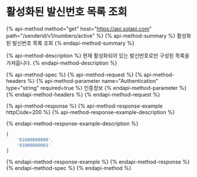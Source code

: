 # 활성화된 발신번호 목록 조회

{% api-method method="get" host="https://api.solapi.com" path="/senderid/v1/numbers/active" %}
{% api-method-summary %}
활성화된 발신번호 목록 조회
{% endapi-method-summary %}

{% api-method-description %}
현재 활성화되어 있는 발신번호로만 구성된 목록을 가져옵니다.
{% endapi-method-description %}

{% api-method-spec %}
{% api-method-request %}
{% api-method-headers %}
{% api-method-parameter name="Authentication" type="string" required=true %}
인증정보
{% endapi-method-parameter %}
{% endapi-method-headers %}
{% endapi-method-request %}

{% api-method-response %}
{% api-method-response-example httpCode=200 %}
{% api-method-response-example-description %}

{% endapi-method-response-example-description %}

```javascript
[
    '01000000000',
    '01000000001'
]
```
{% endapi-method-response-example %}
{% endapi-method-response %}
{% endapi-method-spec %}
{% endapi-method %}



